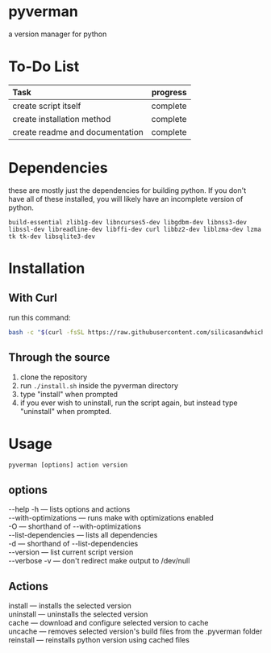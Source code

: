 # pyverman
 a version manager for python

 # To-Do List
 |Task                            | progress   |
 |:-------------------------------|-----------:|
 | create script itself           | complete   |
 | create installation method     | complete   |
 | create readme and documentation| complete   |

# Dependencies
these are mostly just the dependencies for building python. If you don't have all of these installed, you will likely have an incomplete version of python.

```
build-essential zlib1g-dev libncurses5-dev libgdbm-dev libnss3-dev libssl-dev libreadline-dev libffi-dev curl libbz2-dev liblzma-dev lzma tk tk-dev libsqlite3-dev
```

# Installation
## With Curl
run this command:
 ``` bash
 bash -c "$(curl -fsSL https://raw.githubusercontent.com/silicasandwhich/pyverman/netinstall.sh)"
 ```
## Through the source
1. clone the repository
2. run ```./install.sh``` inside the pyverman directory
3. type "install" when prompted
4. if you ever wish to uninstall, run the script again, but instead type "uninstall" when prompted.

# Usage
```
pyverman [options] action version
```
## options
--help -h — lists options and actions  
--with-optimizations — runs make with optimizations enabled  
-O — shorthand of --with-optimizations  
--list-dependencies — lists all dependencies  
-d — shorthand of --list-dependencies  
--version — list current script version  
--verbose -v — don't redirect make output to /dev/null

## Actions
install — installs the selected version  
uninstall — uninstalls the selected version  
cache — download and configure selected version to cache  
uncache — removes selected version's build files from the .pyverman folder  
reinstall — reinstalls python version using cached files

